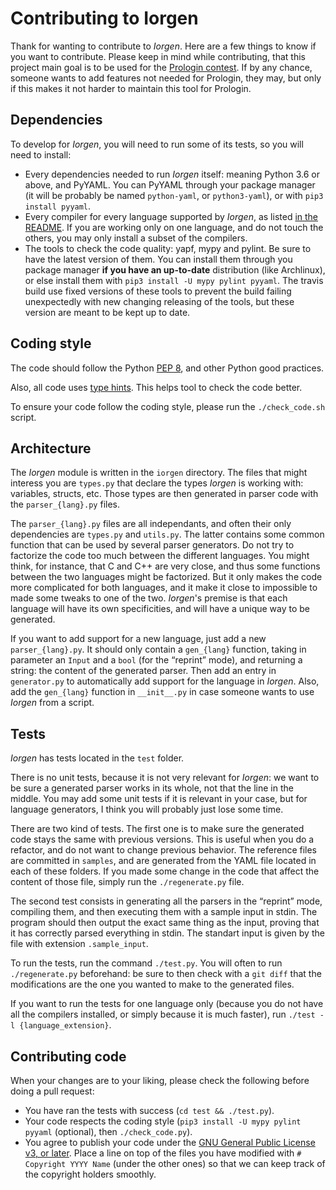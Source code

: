 Contributing to Iorgen
======================

Thank for wanting to contribute to *Iorgen*. Here are a few things to know if
you want to contribute. Please keep in mind while contributing, that this
project main goal is to be used for the
[Prologin contest](https://prologin.org/). If by any chance, someone wants to
add features not needed for Prologin, they may, but only if this makes it not
harder to maintain this tool for Prologin.

Dependencies
------------

To develop for *Iorgen*, you will need to run some of its tests, so you will
need to install:

- Every dependencies needed to run *Iorgen* itself: meaning Python 3.6 or
  above, and PyYAML. You can PyYAML through your package manager (it will be
  probably be named `python-yaml`, or `python3-yaml`), or with
  `pip3 install pyyaml`.
- Every compiler for every language supported by *Iorgen*, as listed
  [in the README](README.md#testing-the-languages). If you are working only on
  one language, and do not touch the others, you may only install a subset of
  the compilers.
- The tools to check the code quality: yapf, mypy and pylint. Be sure to have
  the latest version of them. You can install them through you package manager
  **if you have an up-to-date** distribution (like Archlinux), or else install
  them with `pip3 install -U mypy pylint pyyaml`. The travis build use fixed
  versions of these tools to prevent the build failing unexpectedly with new
  changing releasing of the tools, but these version are meant to be kept up to
  date.

Coding style
------------

The code should follow the Python
[PEP 8](https://www.python.org/dev/peps/pep-0008/), and other Python good
practices.

Also, all code uses [type
hints](https://docs.python.org/3/library/typing.html). This helps tool to check
the code better.

To ensure your code follow the coding style, please run the `./check_code.sh`
script.

Architecture
------------

The *Iorgen* module is written in the `iorgen` directory. The files that might
interess you are `types.py` that declare the types *Iorgen* is working with:
variables, structs, etc. Those types are then generated in parser code with
the `parser_{lang}.py` files.

The `parser_{lang}.py` files are all independants, and often their only
dependencies are `types.py` and `utils.py`. The latter contains some common
function that can be used by several parser generators. Do not try to factorize
the code too much between the different languages. You might think, for
instance, that C and C++ are very close, and thus some functions between the
two languages might be factorized. But it only makes the code more complicated
for both languages, and it make it close to impossible to made some tweaks to
one of the two. *Iorgen*'s premise is that each language will have its own
specificities, and will have a unique way to be generated.

If you want to add support for a new language, just add a new
`parser_{lang}.py`. It should only contain a `gen_{lang}` function, taking
in parameter an `Input` and a `bool` (for the “reprint” mode), and returning a
string: the content of the generated parser. Then add an entry in
`generator.py` to automatically add support for the language in *Iorgen*. Also,
add the `gen_{lang}` function in `__init__.py` in case someone wants to use
*Iorgen* from a script.

Tests
-----

*Iorgen* has tests located in the `test` folder.

There is no unit tests, because it is not very relevant for *Iorgen*: we want
to be sure a generated parser works in its whole, not that the line in the
middle. You may add some unit tests if it is relevant in your case, but for
language generators, I think you will probably just lose some time.

There are two kind of tests. The first one is to make sure the generated code
stays the same with previous versions. This is useful when you do a refactor,
and do not want to change previous behavior. The reference files are committed
in `samples`, and are generated from the YAML file located in each of these
folders. If you made some change in the code that affect the content of those
file, simply run the `./regenerate.py` file.

The second test consists in generating all the parsers in the “reprint” mode,
compiling them, and then executing them with a sample input in stdin. The
program should then output the exact same thing as the input, proving that it
has correctly parsed everything in stdin. The standart input is given by the
file with extension `.sample_input`.

To run the tests, run the command `./test.py`. You will often to run
`./regenerate.py` beforehand: be sure to then check with a `git diff` that the
modifications are the one you wanted to make to the generated files.

If you want to run the tests for one language only (because you do not have all
the compilers installed, or simply because it is much faster), run
`./test -l {language_extension}`.

Contributing code
-----------------

When your changes are to your liking, please check the following before doing a
pull request:

- You have ran the tests with success (`cd test && ./test.py`).
- Your code respects the coding style (`pip3 install -U mypy pylint pyyaml`
  (optional), then `./check_code.py`).
- You agree to publish your code under the
  [GNU General Public License v3, or later](COPYING). Place a line on top of
  the files you have modified with `# Copyright YYYY Name` (under the other
  ones) so that we can keep track of the copyright holders smoothly.
